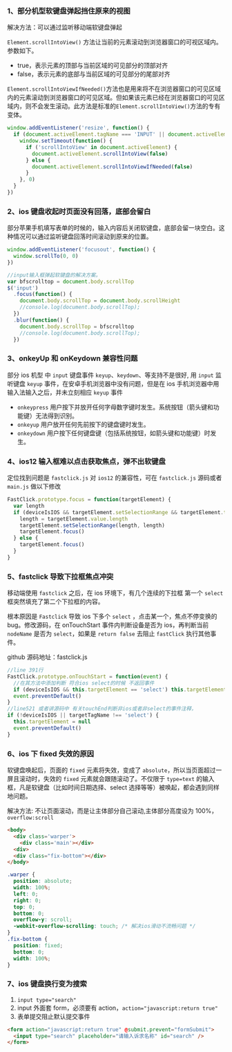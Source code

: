 ### 1、部分机型软键盘弹起挡住原来的视图

解决方法：可以通过监听移动端软键盘弹起

`Element.scrollIntoView()` 方法让当前的元素滚动到浏览器窗口的可视区域内。参数如下。
* true，表示元素的顶部与当前区域的可见部分的顶部对齐
* false，表示元素的底部与当前区域的可见部分的尾部对齐  

`Element.scrollIntoViewIfNeeded()`方法也是用来将不在浏览器窗口的可见区域内的元素滚动到浏览器窗口的可见区域。但如果该元素已经在浏览器窗口的可见区域内，则不会发生滚动。此方法是标准的`Element.scrollIntoView()`方法的专有变体。

```javascript
window.addEventListener('resize', function() {
  if (document.activeElement.tagName === 'INPUT' || document.activeElement.tagName === 'TEXTAREA') {
    window.setTimeout(function() {
      if ('scrollIntoView' in document.activeElement) {
        document.activeElement.scrollIntoView(false)
      } else {
        document.activeElement.scrollIntoViewIfNeeded(false)
      }
    }, 0)
  }
})
```

### 2、ios 键盘收起时页面没有回落，底部会留白
部分苹果手机填写表单的时候的，输入内容后关闭软键盘，底部会留一块空白。这种情况可以通过监听键盘回落时间滚动到原来的位置。

```javascript
window.addEventListener('focusout', function() {
  window.scrollTo(0, 0)
})

//input输入框弹起软键盘的解决方案。
var bfscrolltop = document.body.scrollTop
$('input')
  .focus(function() {
    document.body.scrollTop = document.body.scrollHeight
    //console.log(document.body.scrollTop);
  })
  .blur(function() {
    document.body.scrollTop = bfscrolltop
    //console.log(document.body.scrollTop);
  })
```

### 3、onkeyUp 和 onKeydown 兼容性问题

部分 ios 机型 中 `input` 键盘事件 `keyup`、`keydown`、等支持不是很好, 用 `input` 监听键盘 `keyup` 事件，在安卓手机浏览器中没有问题，但是在 ios 手机浏览器中用输入法输入之后，并未立刻相应 `keyup` 事件

* `onkeypress` 用户按下并放开任何字母数字键时发生。系统按钮（箭头键和功能键）无法得到识别。 
* `onkeyup` 用户放开任何先前按下的键盘键时发生。
* `onkeydown` 用户按下任何键盘键（包括系统按钮，如箭头键和功能键）时发生。


### 4、ios12 输入框难以点击获取焦点，弹不出软键盘

定位找到问题是 `fastclick.js` 对 `ios12` 的兼容性，可在 `fastclick.js` 源码或者 `main.js` 做以下修改

```javascript
FastClick.prototype.focus = function(targetElement) {
  var length
  if (deviceIsIOS && targetElement.setSelectionRange && targetElement.type.indexOf('date') !== 0 && targetElement.type !== 'time' && targetElement.type !== 'month') {
    length = targetElement.value.length
    targetElement.setSelectionRange(length, length)
    targetElement.focus()
  } else {
    targetElement.focus()
  }
}
```


### 5、fastclick 导致下拉框焦点冲突

移动端使用 `fastclick` 之后，在 ios 环境下，有几个连续的下拉框 第一个 `select` 框突然填充了第二个下拉框的内容。

根本原因是 `Fastclick` 导致 ios 下多个 `select` ，点击某一个，焦点不停变换的 bug。修改源码，在 onTouchStart 事件内判断设备是否为 ios，再判断当前 `nodeName` 是否为 `select`，如果是 `return false` 去阻止 `fastClick` 执行其他事件。 

github 源码地址：fastclick.js

```js
//line 391行
FastClick.prototype.onTouchStart = function(event) {
  //在其方法中添加判断 符合ios select的时候 不返回事件
  if (deviceIsIOS && this.targetElement == 'select') this.targetElement = null
  event.preventDefault()
}
//line521 或者讲源码中 有关touchEnd判断非ios或者非select的事件注释，
if (!deviceIsIOS || targetTagName !== 'select') {
  this.targetElement = null
  event.preventDefault()
}
```

### 6、ios 下 fixed 失效的原因

软键盘唤起后，页面的 `fixed` 元素将失效，变成了 `absolute`，所以当页面超过一屏且滚动时，失效的 `fixed` 元素就会跟随滚动了。不仅限于 `type=text` 的输入框，凡是软键盘（比如时间日期选择、select 选择等等）被唤起，都会遇到同样地问题。

解决方法: 不让页面滚动，而是让主体部分自己滚动,主体部分高度设为 100%，`overflow:scroll`

```html
<body>
  <div class='warper'>
    <div class='main'></div>
  <div>
  <div class="fix-bottom"></div>
</body>
```

```css
.warper {
  position: absolute;
  width: 100%;
  left: 0;
  right: 0;
  top: 0;
  bottom: 0;
  overflow-y: scroll;
  -webkit-overflow-scrolling: touch; /* 解决ios滑动不流畅问题 */
}
.fix-bottom {
  position: fixed;
  bottom: 0;
  width: 100%;
}
```

### 7、ios 键盘换行变为搜索

1. `input type="search"`
2. input 外面套 form，必须要有 action，`action="javascript:return true"`
3. 表单提交阻止默认提交事件

```html
<form action="javascript:return true" @submit.prevent="formSubmit">
  <input type="search" placeholder="请输入诉求名称" id="search" />
</form>
```